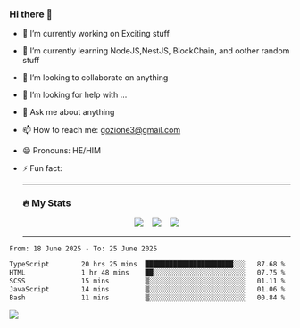 ### Hi there 👋

<!--
**charlieScript/charlieScript** is a ✨ _special_ ✨ repository because its `README.md` (this file) appears on your GitHub profile.

Here are some ideas to get you started: -->

- 🔭 I’m currently working on Exciting stuff
- 🌱 I’m currently learning NodeJS,NestJS, BlockChain, and oother random stuff
- 👯 I’m looking to collaborate on anything
- 🤔 I’m looking for help with ...
- 💬 Ask me about anything
- 📫 How to reach me: gozione3@gmail.com
- 😄 Pronouns: HE/HIM
- ⚡ Fun fact:


  ---

  ### :fire: My Stats

  <div id="stats" align="center">
  <img src="http://github-readme-streak-stats.herokuapp.com?user=charlieScript&theme=dark&date_format=M%20j%5B%2C%20Y%5D" />&nbsp;&nbsp;&nbsp;
  <img src="https://github-readme-stats.vercel.app/api/top-langs/?username=charlieScript&layout=compact&theme=vision-friendly-dark"/>&nbsp;&nbsp;&nbsp;
  <img src="https://github-readme-stats.vercel.app/api?username=charlieScript&show_icons=true&theme=radical"/>
  </div>

  ---



<!--START_SECTION:waka-->

```txt
From: 18 June 2025 - To: 25 June 2025

TypeScript        20 hrs 25 mins  ██████████████████████░░░   87.68 %
HTML              1 hr 48 mins    ██░░░░░░░░░░░░░░░░░░░░░░░   07.75 %
SCSS              15 mins         ▒░░░░░░░░░░░░░░░░░░░░░░░░   01.11 %
JavaScript        14 mins         ▒░░░░░░░░░░░░░░░░░░░░░░░░   01.06 %
Bash              11 mins         ▒░░░░░░░░░░░░░░░░░░░░░░░░   00.84 %
```

<!--END_SECTION:waka-->
![](https://komarev.com/ghpvc/?username=charlieScript)
